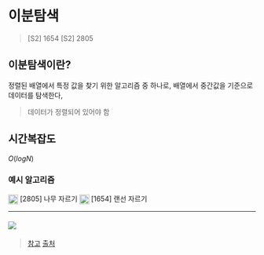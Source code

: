 # 이분탐색
> [S2] 1654
> [S2] 2805

## 이분탐색이란?
정렬된 배열에서 특정 값을 찾기 위한 알고리즘 중 하나로,
배열에서 중간값을 기준으로 데이터를 탐색한다, 
> 데이터가 정렬되어 있어야 함

## 시간복잡도
$O(logN)$

### 예시 알고리즘
<img src="https://d2gd6pc034wcta.cloudfront.net/tier/9.svg" width="20" height="20" style="vertical-align: middle;"/> [2805] 나무 자르기
<img src="https://d2gd6pc034wcta.cloudfront.net/tier/9.svg" width="20" height="20" style="vertical-align: middle;"/> [1654] 랜선 자르기

---

#### <img src="https://velog.velcdn.com/images/younseo1016/post/6f684287-3225-407d-b8dc-d87d1a5df4c1/image.gif" style="vertical-align: middle;"/>

> [참고](https://st-lab.tistory.com/269)
> [출처](https://velog.io/@younseo1016/%EC%9D%B4%EB%B6%84%ED%83%90%EC%83%89%EA%B3%BC%EC%8B%9C%EA%B0%84%EB%B3%B5%EC%9E%A1%EB%8F%84)